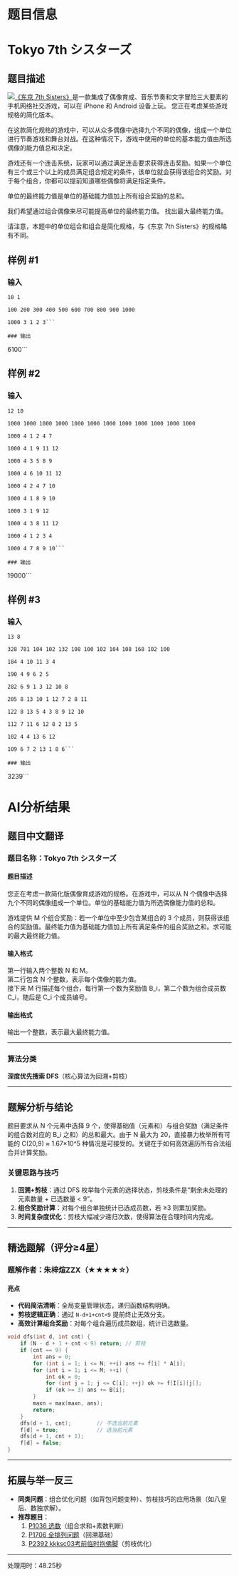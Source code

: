 # 题目信息

# Tokyo 7th シスターズ

## 题目描述

[problemUrl]: https://atcoder.jp/contests/donuts-2015/tasks/donuts_2015_2

[![](https://cdn.luogu.com.cn/upload/vjudge_pic/AT_donuts_2015_2/74c2b3e1b85ca8314470521a99add6ad2f49176a.png)](http://t7s.jp/)[《东京 7th Sisters》](https://mzh.moegirl.org.cn/%E4%B8%9C%E4%BA%AC_7th_Sisters)是一款集成了偶像育成、音乐节奏和文字冒险三大要素的手机网络社交游戏，可以在 iPhone 和 Android 设备上玩。 您正在考虑某些游戏规格的简化版本。


在这款简化规格的游戏中，可以从众多偶像中选择九个不同的偶像，组成一个单位进行节奏游戏和舞台对战。在这种情况下，游戏中使用的单位的基本能力值由所选偶像的能力值总和决定。

游戏还有一个连击系统，玩家可以通过满足连击要求获得连击奖励。如果一个单位有三个或三个以上的成员满足组合规定的条件，该单位就会获得该组合的奖励。对于每个组合，你都可以提前知道哪些偶像将满足指定条件。

单位的最终能力值是单位的基础能力值加上所有组合奖励的总和。

我们希望通过组合偶像来尽可能提高单位的最终能力值。 找出最大最终能力值。

请注意，本题中的单位组合和组合是简化规格，与《东京 7th Sisters》的规格略有不同。

## 样例 #1

### 输入

```
10 1

100 200 300 400 500 600 700 800 900 1000

1000 3 1 2 3```

### 输出

```
6100```

## 样例 #2

### 输入

```
12 10

1000 1000 1000 1000 1000 1000 1000 1000 1000 1000 1000 1000

1000 4 1 2 4 7

1000 4 1 9 11 12

1000 4 3 5 8 9

1000 4 6 10 11 12

1000 4 2 4 7 10

1000 4 1 8 9 10

1000 3 1 9 12

1000 4 3 8 11 12

1000 4 1 2 3 4

1000 4 7 8 9 10```

### 输出

```
19000```

## 样例 #3

### 输入

```
13 8

328 781 104 102 132 108 100 102 104 108 168 102 100

184 4 10 11 3 4

190 4 9 6 2 5

282 6 9 1 3 12 10 8

205 8 13 10 1 12 7 2 8 11

122 8 13 5 4 3 8 9 12 10

112 7 11 6 12 8 2 13 5

102 4 4 13 6 12

109 6 7 2 13 1 8 6```

### 输出

```
3239```

# AI分析结果



## 题目中文翻译

### 题目名称：Tokyo 7th シスターズ

#### 题目描述

您正在考虑一款简化版偶像育成游戏的规格。在游戏中，可以从 N 个偶像中选择九个不同的偶像组成一个单位。单位的基础能力值为所选偶像能力值的总和。

游戏提供 M 个组合奖励：若一个单位中至少包含某组合的 3 个成员，则获得该组合的奖励值。最终能力值为基础能力值加上所有满足条件的组合奖励之和。求可能的最大最终能力值。

#### 输入格式

第一行输入两个整数 N 和 M。  
第二行包含 N 个整数，表示每个偶像的能力值。  
接下来 M 行描述每个组合，每行第一个数为奖励值 B_i，第二个数为组合成员数 C_i，随后是 C_i 个成员编号。

#### 输出格式

输出一个整数，表示最大最终能力值。

---

### 算法分类
**深度优先搜索 DFS**（核心算法为回溯+剪枝）

---

## 题解分析与结论

题目要求从 N 个元素中选择 9 个，使得基础值（元素和）与组合奖励（满足条件的组合数对应的 B_i 之和）的总和最大。由于 N 最大为 20，直接暴力枚举所有可能的 C(20,9) ≈ 1.67×10^5 种情况是可接受的。关键在于如何高效遍历所有合法组合并计算奖励。

### 关键思路与技巧
1. **回溯+剪枝**：通过 DFS 枚举每个元素的选择状态，剪枝条件是“剩余未处理的元素数量 + 已选数量 < 9”。
2. **组合奖励计算**：对每个组合单独统计已选成员数，若 ≥3 则累加奖励。
3. **时间复杂度优化**：剪枝大幅减少递归次数，使得算法在合理时间内完成。

---

## 精选题解（评分≥4星）

### 题解作者：朱梓煊ZZX（★★★★☆）
#### 亮点
- **代码简洁清晰**：全局变量管理状态，递归函数结构明确。
- **剪枝逻辑正确**：通过 `N-d+1+cnt<9` 提前终止无效分支。
- **高效计算组合奖励**：对每个组合遍历成员数组，统计已选数量。
```cpp
void dfs(int d, int cnt) {
    if (N - d + 1 + cnt < 9) return; // 剪枝
    if (cnt == 9) {
        int ans = 0;
        for (int i = 1; i <= N; ++i) ans += f[i] * A[i];
        for (int i = 1; i <= M; ++i) {
            int ok = 0;
            for (int j = 1; j <= C[i]; ++j) ok += f[I[i][j]];
            if (ok >= 3) ans += B[i];
        }
        maxn = max(maxn, ans);
        return;
    }
    dfs(d + 1, cnt);        // 不选当前元素
    f[d] = true;            // 选当前元素
    dfs(d + 1, cnt + 1);
    f[d] = false;
}
```

---

## 拓展与举一反三
- **同类问题**：组合优化问题（如背包问题变种）、剪枝技巧的应用场景（如八皇后、数独求解）。
- **推荐题目**：
  1. [P1036 选数](https://www.luogu.com.cn/problem/P1036)（组合求和+素数判断）
  2. [P1706 全排列问题](https://www.luogu.com.cn/problem/P1706)（回溯基础）
  3. [P2392 kkksc03考前临时抱佛脚](https://www.luogu.com.cn/problem/P2392)（剪枝优化）

---
处理用时：48.25秒